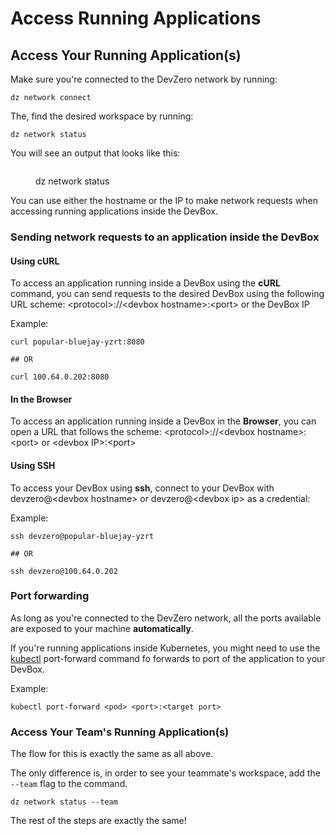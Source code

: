 # Access Running Applications

## Access Your Running Application(s)

Make sure you're connected to the DevZero network by running:

```
dz network connect
```

The, find the desired workspace by running:

```
dz network status
```

You will see an output that looks like this:

<figure><img src="../.gitbook/assets/net-status.png" alt=""><figcaption><p>dz network status</p></figcaption></figure>

You can use either the hostname or the IP to make network requests when accessing running applications inside the DevBox.

### Sending network requests to an application inside the DevBox

#### Using cURL

To access an application running inside a DevBox using the **cURL** command, you can send requests to the desired DevBox using the following URL scheme: \<protocol>://\<devbox hostname>:\<port> or the DevBox IP

Example:

```
curl popular-bluejay-yzrt:8080

## OR

curl 100.64.0.202:8080
```

#### In the Browser

To access an application running inside a DevBox in the **Browser**, you can open a URL that follows the scheme: \<protocol>://\<devbox hostname>:\<port> or \<devbox IP>:\<port>

#### Using SSH

To access your DevBox using **ssh**, connect to your DevBox with devzero@\<devbox hostname> or devzero@\<devbox ip> as a credential:

Example:

```
ssh devzero@popular-bluejay-yzrt

## OR

ssh devzero@100.64.0.202
```

### Port forwarding

As long as you're connected to the DevZero network, all the ports available are exposed to your machine **automatically**.

If you're running applications inside Kubernetes, you might need to use the [kubectl](../references/starter-templates/infra/kubectl.md) port-forward command fo forwards to port of the application to your DevBox.

Example:

```
kubectl port-forward <pod> <port>:<target port>
```

### Access Your Team's Running Application(s)

The flow for this is exactly the same as all above.

The only difference is, in order to see your teammate's workspace, add the `--team` flag to the command.

```
dz network status --team
```

The rest of the steps are exactly the same!
